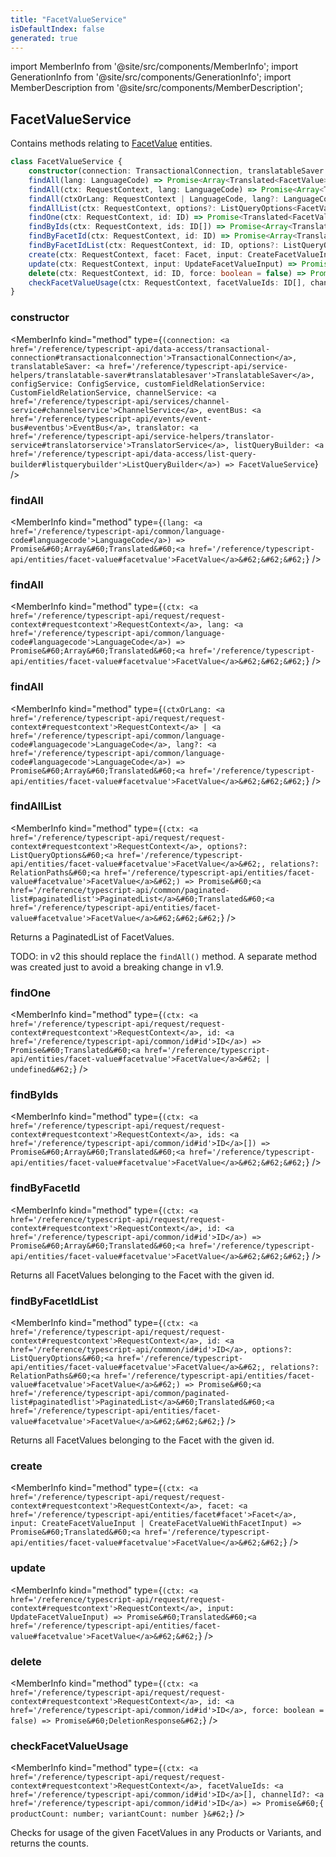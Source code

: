 ```yaml
---
title: "FacetValueService"
isDefaultIndex: false
generated: true
---
```

<!-- This file was generated from the Vendure source. Do not modify. Instead, re-run the "docs:build" script -->
import MemberInfo from '@site/src/components/MemberInfo';
import GenerationInfo from '@site/src/components/GenerationInfo';
import MemberDescription from '@site/src/components/MemberDescription';


## FacetValueService

<GenerationInfo sourceFile="packages/core/src/service/services/facet-value.service.ts" sourceLine="40" packageName="@vendure/core" />

Contains methods relating to <a href='/reference/typescript-api/entities/facet-value#facetvalue'>FacetValue</a> entities.

```ts title="Signature"
class FacetValueService {
    constructor(connection: TransactionalConnection, translatableSaver: TranslatableSaver, configService: ConfigService, customFieldRelationService: CustomFieldRelationService, channelService: ChannelService, eventBus: EventBus, translator: TranslatorService, listQueryBuilder: ListQueryBuilder)
    findAll(lang: LanguageCode) => Promise<Array<Translated<FacetValue>>>;
    findAll(ctx: RequestContext, lang: LanguageCode) => Promise<Array<Translated<FacetValue>>>;
    findAll(ctxOrLang: RequestContext | LanguageCode, lang?: LanguageCode) => Promise<Array<Translated<FacetValue>>>;
    findAllList(ctx: RequestContext, options?: ListQueryOptions<FacetValue>, relations?: RelationPaths<FacetValue>) => Promise<PaginatedList<Translated<FacetValue>>>;
    findOne(ctx: RequestContext, id: ID) => Promise<Translated<FacetValue> | undefined>;
    findByIds(ctx: RequestContext, ids: ID[]) => Promise<Array<Translated<FacetValue>>>;
    findByFacetId(ctx: RequestContext, id: ID) => Promise<Array<Translated<FacetValue>>>;
    findByFacetIdList(ctx: RequestContext, id: ID, options?: ListQueryOptions<FacetValue>, relations?: RelationPaths<FacetValue>) => Promise<PaginatedList<Translated<FacetValue>>>;
    create(ctx: RequestContext, facet: Facet, input: CreateFacetValueInput | CreateFacetValueWithFacetInput) => Promise<Translated<FacetValue>>;
    update(ctx: RequestContext, input: UpdateFacetValueInput) => Promise<Translated<FacetValue>>;
    delete(ctx: RequestContext, id: ID, force: boolean = false) => Promise<DeletionResponse>;
    checkFacetValueUsage(ctx: RequestContext, facetValueIds: ID[], channelId?: ID) => Promise<{ productCount: number; variantCount: number }>;
}
```

<div className="members-wrapper">

### constructor

<MemberInfo kind="method" type={`(connection: <a href='/reference/typescript-api/data-access/transactional-connection#transactionalconnection'>TransactionalConnection</a>, translatableSaver: <a href='/reference/typescript-api/service-helpers/translatable-saver#translatablesaver'>TranslatableSaver</a>, configService: ConfigService, customFieldRelationService: CustomFieldRelationService, channelService: <a href='/reference/typescript-api/services/channel-service#channelservice'>ChannelService</a>, eventBus: <a href='/reference/typescript-api/events/event-bus#eventbus'>EventBus</a>, translator: <a href='/reference/typescript-api/service-helpers/translator-service#translatorservice'>TranslatorService</a>, listQueryBuilder: <a href='/reference/typescript-api/data-access/list-query-builder#listquerybuilder'>ListQueryBuilder</a>) => FacetValueService`}   />


### findAll

<MemberInfo kind="method" type={`(lang: <a href='/reference/typescript-api/common/language-code#languagecode'>LanguageCode</a>) => Promise&#60;Array&#60;Translated&#60;<a href='/reference/typescript-api/entities/facet-value#facetvalue'>FacetValue</a>&#62;&#62;&#62;`}   />


### findAll

<MemberInfo kind="method" type={`(ctx: <a href='/reference/typescript-api/request/request-context#requestcontext'>RequestContext</a>, lang: <a href='/reference/typescript-api/common/language-code#languagecode'>LanguageCode</a>) => Promise&#60;Array&#60;Translated&#60;<a href='/reference/typescript-api/entities/facet-value#facetvalue'>FacetValue</a>&#62;&#62;&#62;`}   />


### findAll

<MemberInfo kind="method" type={`(ctxOrLang: <a href='/reference/typescript-api/request/request-context#requestcontext'>RequestContext</a> | <a href='/reference/typescript-api/common/language-code#languagecode'>LanguageCode</a>, lang?: <a href='/reference/typescript-api/common/language-code#languagecode'>LanguageCode</a>) => Promise&#60;Array&#60;Translated&#60;<a href='/reference/typescript-api/entities/facet-value#facetvalue'>FacetValue</a>&#62;&#62;&#62;`}   />


### findAllList

<MemberInfo kind="method" type={`(ctx: <a href='/reference/typescript-api/request/request-context#requestcontext'>RequestContext</a>, options?: ListQueryOptions&#60;<a href='/reference/typescript-api/entities/facet-value#facetvalue'>FacetValue</a>&#62;, relations?: RelationPaths&#60;<a href='/reference/typescript-api/entities/facet-value#facetvalue'>FacetValue</a>&#62;) => Promise&#60;<a href='/reference/typescript-api/common/paginated-list#paginatedlist'>PaginatedList</a>&#60;Translated&#60;<a href='/reference/typescript-api/entities/facet-value#facetvalue'>FacetValue</a>&#62;&#62;&#62;`}   />

Returns a PaginatedList of FacetValues.

TODO: in v2 this should replace the `findAll()` method.
A separate method was created just to avoid a breaking change in v1.9.
### findOne

<MemberInfo kind="method" type={`(ctx: <a href='/reference/typescript-api/request/request-context#requestcontext'>RequestContext</a>, id: <a href='/reference/typescript-api/common/id#id'>ID</a>) => Promise&#60;Translated&#60;<a href='/reference/typescript-api/entities/facet-value#facetvalue'>FacetValue</a>&#62; | undefined&#62;`}   />


### findByIds

<MemberInfo kind="method" type={`(ctx: <a href='/reference/typescript-api/request/request-context#requestcontext'>RequestContext</a>, ids: <a href='/reference/typescript-api/common/id#id'>ID</a>[]) => Promise&#60;Array&#60;Translated&#60;<a href='/reference/typescript-api/entities/facet-value#facetvalue'>FacetValue</a>&#62;&#62;&#62;`}   />


### findByFacetId

<MemberInfo kind="method" type={`(ctx: <a href='/reference/typescript-api/request/request-context#requestcontext'>RequestContext</a>, id: <a href='/reference/typescript-api/common/id#id'>ID</a>) => Promise&#60;Array&#60;Translated&#60;<a href='/reference/typescript-api/entities/facet-value#facetvalue'>FacetValue</a>&#62;&#62;&#62;`}   />

Returns all FacetValues belonging to the Facet with the given id.
### findByFacetIdList

<MemberInfo kind="method" type={`(ctx: <a href='/reference/typescript-api/request/request-context#requestcontext'>RequestContext</a>, id: <a href='/reference/typescript-api/common/id#id'>ID</a>, options?: ListQueryOptions&#60;<a href='/reference/typescript-api/entities/facet-value#facetvalue'>FacetValue</a>&#62;, relations?: RelationPaths&#60;<a href='/reference/typescript-api/entities/facet-value#facetvalue'>FacetValue</a>&#62;) => Promise&#60;<a href='/reference/typescript-api/common/paginated-list#paginatedlist'>PaginatedList</a>&#60;Translated&#60;<a href='/reference/typescript-api/entities/facet-value#facetvalue'>FacetValue</a>&#62;&#62;&#62;`}   />

Returns all FacetValues belonging to the Facet with the given id.
### create

<MemberInfo kind="method" type={`(ctx: <a href='/reference/typescript-api/request/request-context#requestcontext'>RequestContext</a>, facet: <a href='/reference/typescript-api/entities/facet#facet'>Facet</a>, input: CreateFacetValueInput | CreateFacetValueWithFacetInput) => Promise&#60;Translated&#60;<a href='/reference/typescript-api/entities/facet-value#facetvalue'>FacetValue</a>&#62;&#62;`}   />


### update

<MemberInfo kind="method" type={`(ctx: <a href='/reference/typescript-api/request/request-context#requestcontext'>RequestContext</a>, input: UpdateFacetValueInput) => Promise&#60;Translated&#60;<a href='/reference/typescript-api/entities/facet-value#facetvalue'>FacetValue</a>&#62;&#62;`}   />


### delete

<MemberInfo kind="method" type={`(ctx: <a href='/reference/typescript-api/request/request-context#requestcontext'>RequestContext</a>, id: <a href='/reference/typescript-api/common/id#id'>ID</a>, force: boolean = false) => Promise&#60;DeletionResponse&#62;`}   />


### checkFacetValueUsage

<MemberInfo kind="method" type={`(ctx: <a href='/reference/typescript-api/request/request-context#requestcontext'>RequestContext</a>, facetValueIds: <a href='/reference/typescript-api/common/id#id'>ID</a>[], channelId?: <a href='/reference/typescript-api/common/id#id'>ID</a>) => Promise&#60;{ productCount: number; variantCount: number }&#62;`}   />

Checks for usage of the given FacetValues in any Products or Variants, and returns the counts.


</div>
